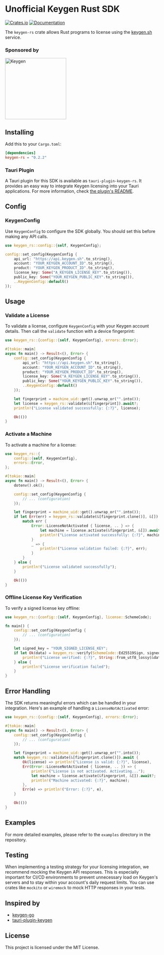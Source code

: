 # Unofficial Keygen Rust SDK

[![Crates.io](https://img.shields.io/crates/v/keygen-rs.svg)](https://crates.io/crates/keygen-rs)
[![Documentation](https://docs.rs/keygen-rs/badge.svg)](https://docs.rs/keygen-rs)

The `keygen-rs` crate allows Rust programs to license using the [keygen.sh](https://keygen.sh) service.

### Sponsored by
<a href="https://keygen.sh?via=keygen-rs">
  <div>
    <img src="https://keygen.sh/images/logo-pill.png" width="200" alt="Keygen">
  </div>
</a>

## Installing

Add this to your `Cargo.toml`:

```toml
[dependencies]
keygen-rs = "0.2.2"
```

### Tauri Plugin

A Tauri plugin for this SDK is available as `tauri-plugin-keygen-rs`.
It provides an easy way to integrate Keygen licensing into your Tauri applications. For more information, check [the plugin's README](./packages/tauri-plugin-keygen-rs/README.md).

## Config

### KeygenConfig

Use `KeygenConfig` to configure the SDK globally. You should set this before making any API calls.

```rust
use keygen_rs::config::{self, KeygenConfig};

config::set_config(KeygenConfig {
    api_url: "https://api.keygen.sh".to_string(),
    account: "YOUR_KEYGEN_ACCOUNT_ID".to_string(),
    product: "YOUR_KEYGEN_PRODUCT_ID".to_string(),
    license_key: Some("A_KEYGEN_LICENSE_KEY".to_string()),
    public_key: Some("YOUR_KEYGEN_PUBLIC_KEY".to_string()),
    ..KeygenConfig::default()
});
```

## Usage

### Validate a License

To validate a license, configure `KeygenConfig` with your Keygen account details. Then call the `validate` function with a device fingerprint:

```rust
use keygen_rs::{config::{self, KeygenConfig}, errors::Error};

#[tokio::main]
async fn main() -> Result<(), Error> {
    config::set_config(KeygenConfig {
        api_url: "https://api.keygen.sh".to_string(),
        account: "YOUR_KEYGEN_ACCOUNT_ID".to_string(),
        product: "YOUR_KEYGEN_PRODUCT_ID".to_string(),
        license_key: Some("A_KEYGEN_LICENSE_KEY".to_string()),
        public_key: Some("YOUR_KEYGEN_PUBLIC_KEY".to_string()),
        ..KeygenConfig::default()
    });

    let fingerprint = machine_uid::get().unwrap_or("".into());
    let license = keygen_rs::validate(&[fingerprint]).await?;
    println!("License validated successfully: {:?}", license);

    Ok(())
}
```

### Activate a Machine

To activate a machine for a license:

```rust
use keygen_rs::{
    config::{self, KeygenConfig},
    errors::Error,
};

#[tokio::main]
async fn main() -> Result<(), Error> {
    dotenv().ok();

    config::set_config(KeygenConfig {
        // ... (configuration)
    });

    let fingerprint = machine_uid::get().unwrap_or("".into());
    if let Err(err) = keygen_rs::validate(&[fingerprint.clone()], &[]).await {
        match err {
            Error::LicenseNotActivated { license, .. } => {
                let machine = license.activate(&fingerprint, &[]).await?;
                println!("License activated successfully: {:?}", machine);
            }
            _ => {
                println!("License validation failed: {:?}", err);
            }
        }
    } else {
        println!("License validated successfully");
    }

    Ok(())
}
```

### Offline License Key Verification

To verify a signed license key offline:

```rust
use keygen_rs::{config::{self, KeygenConfig}, license::SchemeCode};

fn main() {
    config::set_config(KeygenConfig {
        // ... (configuration)
    });

    let signed_key = "YOUR_SIGNED_LICENSE_KEY";
    if let Ok(data) = keygen_rs::verify(SchemeCode::Ed25519Sign, signed_key) {
        println!("License verified: {:?}", String::from_utf8_lossy(&data));
    } else {
        println!("License verification failed");
    }
}
```

## Error Handling

The SDK returns meaningful errors which can be handled in your integration. Here's an example of handling a `LicenseNotActivated` error:

```rust
use keygen_rs::{config::{self, KeygenConfig}, errors::Error};

#[tokio::main]
async fn main() -> Result<(), Error> {
    config::set_config(KeygenConfig {
        // ... (configuration)
    });

    let fingerprint = machine_uid::get().unwrap_or("".into());
    match keygen_rs::validate(&[fingerprint.clone()]).await {
        Ok(license) => println!("License is valid: {:?}", license),
        Err(Error::LicenseNotActivated { license, .. }) => {
            println!("License is not activated. Activating...");
            let machine = license.activate(&fingerprint, &[]).await?;
            println!("Machine activated: {:?}", machine);
        },
        Err(e) => println!("Error: {:?}", e),
    }

    Ok(())
}
```

## Examples

For more detailed examples, please refer to the `examples` directory in the repository.

## Testing

When implementing a testing strategy for your licensing integration, we recommend mocking the Keygen API responses. This is especially important for CI/CD environments to prevent unnecessary load on Keygen's servers and to stay within your account's daily request limits.
You can use crates like `mockito` or `wiremock` to mock HTTP responses in your tests.

## Inspired by
- [keygen-go](https://github.com/keygen-sh/keygen-go)
- [tauri-plugin-keygen](https://github.com/bagindo/tauri-plugin-keygen)

## License

This project is licensed under the MIT License.
